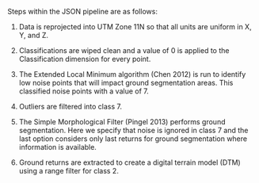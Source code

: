 Steps within the JSON pipeline are as follows:

1) Data is reprojected into UTM Zone 11N so that all units are uniform in X, Y, and Z.

2) Classifications are wiped clean and a value of 0 is applied to the Classification dimension for every point. 

3) The Extended Local Minimum algorithm (Chen 2012) is run to identify low noise points that will impact ground segmentation areas. This classified noise points with a value of 7.

4) Outliers are filtered into class 7.

5) The Simple Morphological Filter (Pingel 2013) performs ground segmentation. Here we specify that noise is ignored in class 7 and the last option considers only last returns for ground segmentation where information is available.

5) Ground returns are extracted to create a digital terrain model (DTM) using a range filter for class 2.